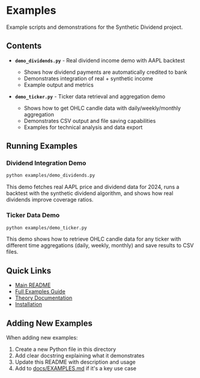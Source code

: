 # Examples

Example scripts and demonstrations for the Synthetic Dividend project.

## Contents

- **`demo_dividends.py`** - Real dividend income demo with AAPL backtest
  - Shows how dividend payments are automatically credited to bank
  - Demonstrates integration of real + synthetic income
  - Example output and metrics

- **`demo_ticker.py`** - Ticker data retrieval and aggregation demo
  - Shows how to get OHLC candle data with daily/weekly/monthly aggregation
  - Demonstrates CSV output and file saving capabilities
  - Examples for technical analysis and data export

## Running Examples

### Dividend Integration Demo
```bash
python examples/demo_dividends.py
```

This demo fetches real AAPL price and dividend data for 2024, runs a backtest with the synthetic dividend algorithm, and shows how real dividends improve coverage ratios.

### Ticker Data Demo
```bash
python examples/demo_ticker.py
```

This demo shows how to retrieve OHLC candle data for any ticker with different time aggregations (daily, weekly, monthly) and save results to CSV files.

## Quick Links

- [Main README](../README.md)
- [Full Examples Guide](../docs/EXAMPLES.md)
- [Theory Documentation](../theory/README.md)
- [Installation](../INSTALLATION.md)

## Adding New Examples

When adding new examples:
1. Create a new Python file in this directory
2. Add clear docstring explaining what it demonstrates
3. Update this README with description and usage
4. Add to [docs/EXAMPLES.md](../docs/EXAMPLES.md) if it's a key use case

